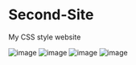 # Second-Site
My CSS style website

![image](https://user-images.githubusercontent.com/125631878/232838418-eff1cd9a-01f0-41f7-a2e3-fbd2e11fa992.png)
![image](https://user-images.githubusercontent.com/125631878/232838463-c69ffffd-8cc7-45a4-8398-cd0dd3201687.png)
![image](https://user-images.githubusercontent.com/125631878/232838511-918be964-6e60-4d82-b314-3257fb0af3a1.png)
![image](https://user-images.githubusercontent.com/125631878/232838559-345d1e2e-1c90-4c22-a1e4-08962b62963b.png)

